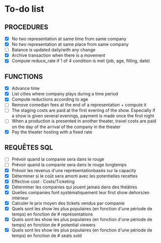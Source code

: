 # To-do list
## PROCEDURES
- [X] No two representation at same time from same company
- [X] No two representation at same place from same company
- [ ] Balance is updated daily/with any change
- [X] Archive transaction when there is a movement
- [X] Compute reduce_rate if 1 of 4 condition is met (job, age, filling, date)

## FUNCTIONS
- [x] Advance time
- [x] List cities where company plays during a time period
- [x] Compute reductions according to age
- [ ] Remove comedian fees at the end of a representation + compute it
- [ ] The staging costs are paid at the first evening of the show. Especially if a show is given several evenings, payment is made once the first night
- [ ] When a production is presented in another theater, travel costs are paid on the day of the arrival of the company in the theater
- [x] Pay the theater hosting with a fixed rate

## REQUÊTES SQL
- [ ] Prévoir quand la companie sera dans le rouge
- [ ] Prévoir quand la companie sera dans le rouge longtemps
- [X] Prévoir les revenus d'une représentationbasés sur la capacity 
- [X] Déterminer si le coût sera amorti avec les potentielles recettes
- [X] Effective cost : Costs/Ticketing
- [X] Déterminer les companies qui jouent jamais dans des théâtres
- [X] Quelles companies font systématiquement leur first show dehors/en intérieur
- [X] Calculer le prix moyen des tickets vendus par companie
- [X] Quels sont les show les plus populaires (en fonction d'une période de temps) en fonction de # représentations
- [X] Quels sont les show les plus populaires (en fonction d'une période de temps) en fonction de # potential viewers
- [X] Quels sont les show les plus populaires (en fonction d'une période de temps) en fonction de # seats sold